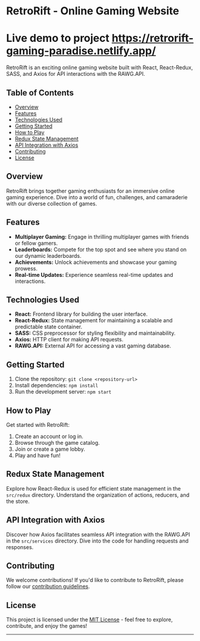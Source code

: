 # RetroRift - Online Gaming Website

# Live demo to project   https://retrorift-gaming-paradise.netlify.app/

RetroRift is an exciting online gaming website built with React, React-Redux, SASS, and Axios for API interactions with the RAWG.API.

## Table of Contents
- [Overview](#overview)
- [Features](#features)
- [Technologies Used](#technologies-used)
- [Getting Started](#getting-started)
- [How to Play](#how-to-play)
- [Redux State Management](#redux-state-management)
- [API Integration with Axios](#api-integration-with-axios)
- [Contributing](#contributing)
- [License](#license)

## Overview
RetroRift brings together gaming enthusiasts for an immersive online gaming experience. Dive into a world of fun, challenges, and camaraderie with our diverse collection of games.

## Features
- **Multiplayer Gaming:** Engage in thrilling multiplayer games with friends or fellow gamers.
- **Leaderboards:** Compete for the top spot and see where you stand on our dynamic leaderboards.
- **Achievements:** Unlock achievements and showcase your gaming prowess.
- **Real-time Updates:** Experience seamless real-time updates and interactions.

## Technologies Used
- **React:** Frontend library for building the user interface.
- **React-Redux:** State management for maintaining a scalable and predictable state container.
- **SASS:** CSS preprocessor for styling flexibility and maintainability.
- **Axios:** HTTP client for making API requests.
- **RAWG.API:** External API for accessing a vast gaming database.

## Getting Started
1. Clone the repository: `git clone <repository-url>`
2. Install dependencies: `npm install`
3. Run the development server: `npm start`

## How to Play
Get started with RetroRift:
1. Create an account or log in.
2. Browse through the game catalog.
3. Join or create a game lobby.
4. Play and have fun!

## Redux State Management
Explore how React-Redux is used for efficient state management in the `src/redux` directory. Understand the organization of actions, reducers, and the store.

## API Integration with Axios
Discover how Axios facilitates seamless API integration with the RAWG.API in the `src/services` directory. Dive into the code for handling requests and responses.

## Contributing
We welcome contributions! If you'd like to contribute to RetroRift, please follow our [contribution guidelines](CONTRIBUTING.md).

## License
This project is licensed under the [MIT License](LICENSE) - feel free to explore, contribute, and enjoy the games!

---
